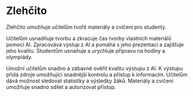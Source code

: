 # Zlehčito
Zlehčito umožňuje učitelům tvořit materiály a cvičení pro studenty.

Učitelům usnadňuje tvorbu a zkracuje čas tvorby vlastních materiálů pomocí AI.
Zpracovává výstup z AI a pomáhá s jeho prezentací a zajišťuje jeho kvalitu.
Studentům usnaňuje a urychluje přípravu na hodiny a olympiády.

Umožní učitelům snadno a zábavně ověřit kvalitu výstupu z AI.
K výstupu přidá zdroje umožňující snadnější kontrolu a přístup k informacím.
Učitelům dává možnost sledovat statistiky a výsledky žáků.
Materiály a cvičení umožňuje snadno sdílet a autorizovat přístup.